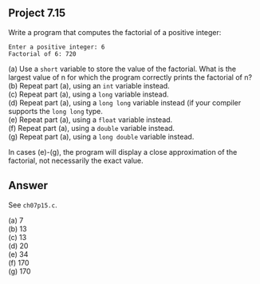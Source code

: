 ## Project 7.15
Write a program that computes the factorial of a positive integer:
```
Enter a positive integer: 6
Factorial of 6: 720
```
(a) Use a ```short``` variable to store the value of the factorial. What is the largest value of n for which the program correctly prints the factorial of n?   
(b) Repeat part (a), using an ```int``` variable instead.   
(c) Repeat part (a), using a ```long``` variable instead.   
(d) Repeat part (a), using a ```long long``` variable instead (if your compiler supports the ```long long``` type.   
(e) Repeat part (a), using a ```float``` variable instead.   
(f) Repeat part (a), using a ```double``` variable instead.   
(g) Repeat part (a), using a ```long double``` variable instead.   

In cases (e)-(g), the program will display a close approximation of the factorial, not necessarily the exact value.

## Answer
See ```ch07p15.c```.

(a) 7   
(b) 13   
(c) 13   
(d) 20   
(e) 34   
(f) 170   
(g) 170   
